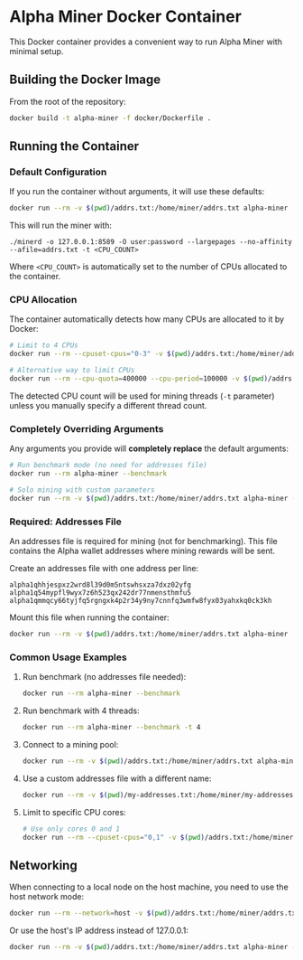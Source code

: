 # Alpha Miner Docker Container

This Docker container provides a convenient way to run Alpha Miner with minimal setup.

## Building the Docker Image

From the root of the repository:

```bash
docker build -t alpha-miner -f docker/Dockerfile .
```

## Running the Container

### Default Configuration

If you run the container without arguments, it will use these defaults:

```bash
docker run --rm -v $(pwd)/addrs.txt:/home/miner/addrs.txt alpha-miner
```

This will run the miner with:
```
./minerd -o 127.0.0.1:8589 -O user:password --largepages --no-affinity --afile=addrs.txt -t <CPU_COUNT>
```

Where `<CPU_COUNT>` is automatically set to the number of CPUs allocated to the container.

### CPU Allocation

The container automatically detects how many CPUs are allocated to it by Docker:

```bash
# Limit to 4 CPUs
docker run --rm --cpuset-cpus="0-3" -v $(pwd)/addrs.txt:/home/miner/addrs.txt alpha-miner

# Alternative way to limit CPUs
docker run --rm --cpu-quota=400000 --cpu-period=100000 -v $(pwd)/addrs.txt:/home/miner/addrs.txt alpha-miner
```

The detected CPU count will be used for mining threads (`-t` parameter) unless you manually specify a different thread count.

### Completely Overriding Arguments

Any arguments you provide will **completely replace** the default arguments:

```bash
# Run benchmark mode (no need for addresses file)
docker run --rm alpha-miner --benchmark

# Solo mining with custom parameters
docker run --rm -v $(pwd)/addrs.txt:/home/miner/addrs.txt alpha-miner -o mining.pool.com:8589 -O myuser:mypassword -t 4
```

### Required: Addresses File

An addresses file is required for mining (not for benchmarking). This file contains the Alpha wallet addresses where mining rewards will be sent.

Create an addresses file with one address per line:

```
alpha1qhhjespxz2wrd8l39d0m5ntswhsxza7dxz02yfg
alpha1q54mypfl9wyx7z6h523qx242dr77nmensthmfu5
alpha1qmmqcy66tyjfq5rgngxk4p2r34y9ny7cnnfq3wmfw8fyx03yahxkq0ck3kh
```

Mount this file when running the container:

```bash
docker run --rm -v $(pwd)/addrs.txt:/home/miner/addrs.txt alpha-miner
```

### Common Usage Examples

1. Run benchmark (no addresses file needed):
   ```bash
   docker run --rm alpha-miner --benchmark
   ```

2. Run benchmark with 4 threads:
   ```bash
   docker run --rm alpha-miner --benchmark -t 4
   ```

3. Connect to a mining pool:
   ```bash
   docker run --rm -v $(pwd)/addrs.txt:/home/miner/addrs.txt alpha-miner -o pool.example.com:3333 -O myusername:mypassword
   ```

4. Use a custom addresses file with a different name:
   ```bash
   docker run --rm -v $(pwd)/my-addresses.txt:/home/miner/my-addresses.txt alpha-miner -o pool.example.com:3333 -O myuser:mypassword --afile=my-addresses.txt
   ```

5. Limit to specific CPU cores:
   ```bash
   # Use only cores 0 and 1
   docker run --rm --cpuset-cpus="0,1" -v $(pwd)/addrs.txt:/home/miner/addrs.txt alpha-miner
   ```

## Networking

When connecting to a local node on the host machine, you need to use the host network mode:

```bash
docker run --rm --network=host -v $(pwd)/addrs.txt:/home/miner/addrs.txt alpha-miner
```

Or use the host's IP address instead of 127.0.0.1:

```bash
docker run --rm -v $(pwd)/addrs.txt:/home/miner/addrs.txt alpha-miner -o host.docker.internal:8589 -O user:password
```